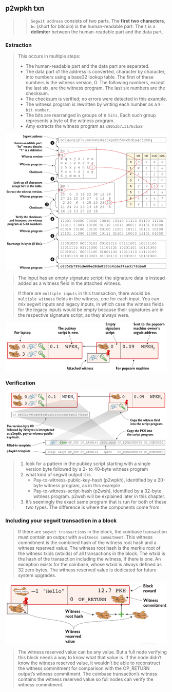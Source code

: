 ## p2wpkh txn

>> `Segwit address` consists of two parts. The **first two characters**, `bc` (short for bitcoin) is the human-readable part. The `1` is a **delimiter** between the human-readable part and the data part.

### Extraction

> This occurs in multiple steps:
> * The human-readable part and the data part are separated.
> * The data part of the address is converted, character by character, into numbers using a base32 lookup table. The first of these numbers is the witness version, 0. The following numbers, except the last six, are the witness program. The last six numbers are the checksum.
> * The checksum is verified; no errors were detected in this example.
> * The witness program is rewritten by writing each number as a `5-bit number`.
> * The bits are rearranged in groups of `8 bits`. Each such group represents a byte of the witness program.
> * Amy extracts the witness program as `c8052b7…3176cba8`

![segwit verification](../../image/segwit.png)

> The input has an empty signature script; the signature data is instead added as a witness field in the attached witness.

> If there are `multiple inputs` in this transaction, there would be `multiple witness` fields in the witness, one for each input. You can mix segwit inputs and legacy inputs, in which case the witness fields for the legacy inputs would be empty because their signatures are in the respective signature script, as they always were.

![segwit verification](../../image/segwit_txn.png)

### Verification

![segwit verification](../../image/segwit_verify.png)
> 1. look for a pattern in the pubkey script starting with a single version byte followed by a 2- to 40-byte witness program
> 2. what kind of segwit output it is
>    * Pay-to-witness-public-key-hash (p2wpkh), identified by a 20-byte witness program, as in this example
>    * Pay-to-witness-script-hash (p2wsh), identified by a 32-byte witness program. p2wsh will be explained later in this chapter.
> 3. It’s seemingly the exact same program that is run for both of these two types. The difference is where the components come from.

### Including your segwit transaction in a block

> If there are `segwit transactions` in the block, the coinbase transaction must contain an output with a `witness commitment`. This witness commitment is the combined hash of the witness root hash and a witness reserved value. The witness root hash is the merkle root of the witness txids (wtxids) of all transactions in the block. The wtxid is the hash of the transaction including the witness, if there is one. An exception exists for the coinbase, whose wtxid is always defined as 32 zero bytes. The witness reserved value is dedicated for future system upgrades.

![segwit verification](../../image/segwit_block.png)

> The witness reserved value can be any value. But a full node verifying this block needs a way to know what that value is. If the node didn’t know the witness reserved value, it wouldn’t be able to reconstruct the witness commitment for comparison with the OP_RETURN output’s witness commitment. The coinbase transaction’s witness contains the witness reserved value so full nodes can verify the witness commitment.
